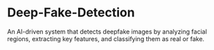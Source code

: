 # Deep-Fake-Detection
An AI-driven system that detects deepfake images by analyzing facial regions, extracting key features, and classifying them as real or fake.
